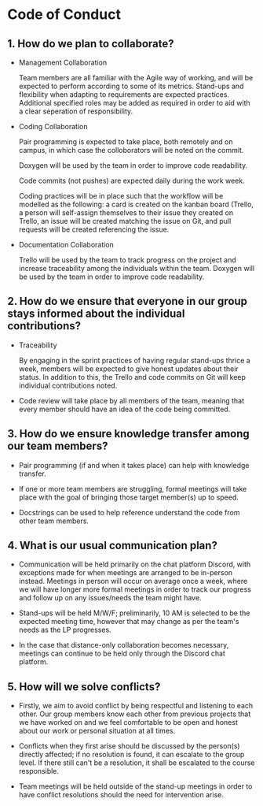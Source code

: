 # Code of Conduct

## 1. How do we plan to collaborate?
- Management Collaboration

  Team members are all familiar with the Agile way of working, and will be expected to perform according to some of its metrics. Stand-ups and flexibility when adapting to requirements are expected practices. Additional specified roles may be added as required in order to aid with a clear seperation of responsibility. 
  
- Coding Collaboration

  Pair programming is expected to take place, both remotely and on campus, in which case the colloborators will be noted on the commit.

  Doxygen will be used by the team in order to improve code readability.

  Code commits (not pushes) are expected daily during the work week.

  Coding practices will be in place such that the workflow will be modelled as the following: a card is created on the kanban board (Trello, a person will self-assign themselves to their issue they created on Trello, an issue will be created matching the issue on Git, and pull requests will be created referencing the issue. 
  
- Documentation Collaboration

  Trello will be used by the team to track progress on the project and increase traceability among the individuals within the team. 
  Doxygen will be used by the team in order to improve code readability. 

## 2. How do we ensure that everyone in our group stays informed about the individual contributions?

- Traceability

  By engaging in the sprint practices of having regular stand-ups thrice a week, members will be expected to give honest updates about their status. In addition to this, the Trello and code commits on Git will keep individual contributions noted.
  
- Code review will take place by all members of the team, meaning that every member should have an idea of the code being committed. 


## 3. How do we ensure knowledge transfer among our team members?

- Pair programming (if and when it takes place) can help with knowledge transfer.

- If one or more team members are struggling, formal meetings will take place with the goal of bringing those target member(s) up to speed.

- Docstrings can be used to help reference understand the code from other team members. 


## 4. What is our usual communication plan?
- Communication will be held primarily on the chat platform Discord, with exceptions made for when meetings are arranged to be in-person    
  instead. Meetings in person will occur on average once a week, where we will have longer more formal meetings in order to track our progress and follow up on any issues/needs the team might have.

- Stand-ups will be held M/W/F; preliminarily, 10 AM is selected to be the expected meeting time, however that may change as per the team's 
  needs as the LP progresses.

- In the case that distance-only collaboration becomes necessary, meetings can continue to be held only through the Discord chat platform.

## 5. How will we solve conflicts? 
- Firstly, we aim to avoid conflict by being respectful and listening to each other. Our group members know each other from previous 
  projects that we have worked on and we feel comfortable to be open and honest about our work or personal situation at all times.

- Conflicts when they first arise should be discussed by the person(s) directly affected; if no resolution is found, it can escalate to the 
  group level. If there still can't be a resolution, it shall be escalated to the course responsible.
  
- Team meetings will be held outside of the stand-up meetings in order to have conflict resolutions should the need for intervention arise.
